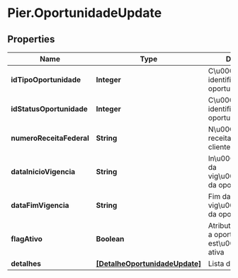 # Pier.OportunidadeUpdate

## Properties
Name | Type | Description | Notes
------------ | ------------- | ------------- | -------------
**idTipoOportunidade** | **Integer** | C\u00C3\u00B3digo identificador do tipo oportunidade | 
**idStatusOportunidade** | **Integer** | C\u00C3\u00B3digo identificador do status oportunidade | 
**numeroReceitaFederal** | **String** | N\u00C3\u00BAmero receita federal do cliente | 
**dataInicioVigencia** | **String** | In\u00C3\u00ADcio da vig\u00C3\u00AAncia da oportunidade | 
**dataFimVigencia** | **String** | Fim da vig\u00C3\u00AAncia da oportunidade | 
**flagAtivo** | **Boolean** | Atributo que indica se a oportunidade est\u00C3\u00A1 ativa | 
**detalhes** | [**[DetalheOportunidadeUpdate]**](DetalheOportunidadeUpdate.md) | Lista de detalhes | 


